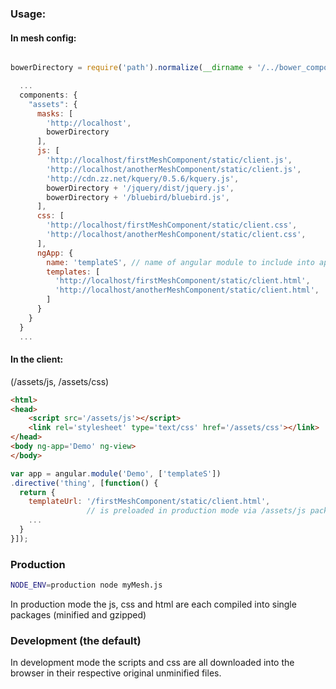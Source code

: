 ### Usage:

#### In mesh config:

```javascript

bowerDirectory = require('path').normalize(__dirname + '/../bower_components');

  ...
  components: {
    "assets": {
      masks: [
        'http://localhost',
        bowerDirectory
      ],
      js: [
        'http://localhost/firstMeshComponent/static/client.js',
        'http://localhost/anotherMeshComponent/static/client.js',
        'http://cdn.zz.net/kquery/0.5.6/kquery.js',
        bowerDirectory + '/jquery/dist/jquery.js',
        bowerDirectory + '/bluebird/bluebird.js',
      ],
      css: [
        'http://localhost/firstMeshComponent/static/client.css',
        'http://localhost/anotherMeshComponent/static/client.css',
      ],
      ngApp: {
        name: 'templateS', // name of angular module to include into app
        templates: [
          'http://localhost/firstMeshComponent/static/client.html',
          'http://localhost/anotherMeshComponent/static/client.html',
        ]
      }
    }
  }
  ...
```

#### In the client:

(/assets/js, /assets/css)

```html
<html>
<head>
    <script src='/assets/js'></script>
    <link rel='stylesheet' type='text/css' href='/assets/css'></link>
</head>
<body ng-app='Demo' ng-view>
</body>
```

```javascript
var app = angular.module('Demo', ['templateS'])
.directive('thing', [function() {
  return {
    templateUrl: '/firstMeshComponent/static/client.html',
                 // is preloaded in production mode via /assets/js package
    ...
  }
}]);
```

### Production

```bash
NODE_ENV=production node myMesh.js
```
In production mode the js, css and html are each compiled into single packages (minified and gzipped)

### Development (the default)

In development mode the scripts and css are all downloaded into the browser in their respective original unminified files.

